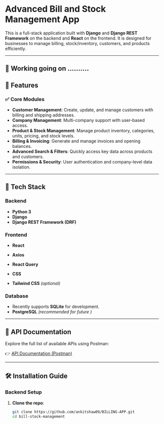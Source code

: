 # Advanced Bill and Stock Management App

This is a full-stack application built with **Django** and **Django REST Framework** on the backend and **React** on the frontend. It is designed for businesses to manage billing, stock/inventory, customers, and products efficiently.

---


## 🚀 Working going on ..........

## 🚀 Features

### ✅ Core Modules
- **Customer Management**: Create, update, and manage customers with billing and shipping addresses.
- **Company Management**: Multi-company support with user-based access.
- **Product & Stock Management**: Manage product inventory, categories, units, pricing, and stock levels.
- **Billing & Invoicing**: Generate and manage invoices and opening balances.
- **Advanced Search & Filters**: Quickly access key data across products and customers.
- **Permissions & Security**: User authentication and company-level data isolation.

---

## 🧩 Tech Stack

### Backend
- **Python 3**
- **Django**
- **Django REST Framework (DRF)**

### Frontend
- **React**
- **Axios**
- **React Query**
- **CSS**

- **Tailwind CSS** *(optional)*

### Database
- Recently supports **SQLite** for development.
- **PostgreSQL** *(recommended  for future )*   

---

## 🔗 API Documentation

Explore the full list of available APIs using Postman:

👉 [API Documentation (Postman)](https://documenter.getpostman.com/view/31390351/2sB2j4gBPD)

---

## 🛠️ Installation Guide

### Backend Setup

1. **Clone the repo**:
   ```bash
   git clone https://github.com/ankitshaw09/BILLING-APP.git
   cd bill-stock-management
